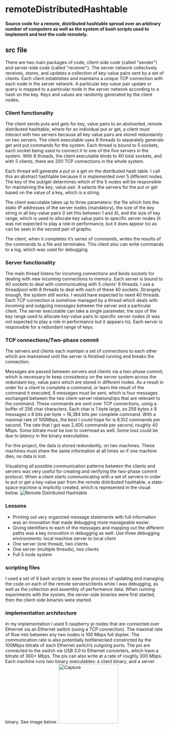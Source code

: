 # remoteDistributedHashtable
#### Source code for a remote, distributed hashtable spread over an arbitrary number of computers as well as the system of bash scripts used to implement and test the code remotely. 

## src file
There are two main packages of code, client-side code (called "sender") and server-side code (called "receiver"). The server network collectively receives, stores, and updates a collection of key-value pairs sent by a set of clients. Each client establishes and maintains a unique TCP connection with each node in the server network. A particular key-value pair update or query is mapped to a particular node in the server network according to a hash on the key. Keys and values are randomly generated by the client nodes.

### Client functionality
The client sends puts and gets for key, value pairs to an abstracted, remote distributed hashtable, where for an individual put or get, a client must interact with two servers because all key value pairs are stored redundantly on two servers. The client executable uses 8 threads to separately generate get and put commands for the system. Each thread is bound to 5 sockets, each socket being used to connect it to one of the five servers in the system. With 8 threads, the client executable binds to 40 total sockets, and with 5 clients, there are 200 TCP connections in the whole system.

Each thread will generate a put or a get on the distributed hash table. I call this an abstract hashtable because it is implemented over 5 different nodes. The key of the put/get determines which of the 5 nodes will be responsible for maintaining the key, value pair. It selects the servers for the put or get based on the value of a key, which is a string.

The client executable takes up to three parameters: the file which lists the static IP addresses of the server nodes (mandatory), the size of the key string in all key-value pairs (I set this between 1 and 4), and the size of key range, which is used to allocate key value pairs to specific server nodes (it was not expected to play a role in performance, but it does appear to) as can be seen in the second pair of graphs.

The client, when it completes it’s series of commands, writes the results of the commands to a file and terminates. This client also can write commands to a log, which was used for debugging.

### Server functionality 
The main thread listens for incoming connections and binds sockets for dealing with new  incoming connections to memory. Each server is bound to 40 sockets to deal with communicating with 5 clients’ 8 threads. I use a threadpool with 8 threads to deal with each of these 40 sockets. Strangely enough, the system still works. I would have expected to need 40 threads. Each TCP connection is somehow managed by a thread which deals with incoming and outgoing messages between the server and a particular client. The server executable can take a single parameter, the size of the key range used to allocate key-value pairs to specific server nodes (it was not expected to play a role in performance but it appears to). Each server is responsible for a redundant range of keys.

### TCP connections/Two-phase commit
The servers and clients each maintain a set of connections to each other which are maintained until the server is finished running and breaks the connection. 

Messages are passed between servers and clients via a two-phase commit, which is necessary to keep consistency on the server system across the redundant key, value pairs which are stored in different nodes. As a result in order for a client to complete a command, or learn the result of the command it executed, 8 messages must be sent, which is four messages exchanged between the two client-server relationships that are relevant to the command. These commands are sent over TCP connections, using a buffer of 256 char characters. Each char is 1 byte large, so 256 bytes x 8 messages x 8 bits per byte = 16,384 bits per complete command. With a maximal rate of 100Mbps, the best I could hope for is 6,102 commands per second. The rate that I got was 2,400 commands per second, roughly 40 Mbps. Some bitrate must be lost to overhead as well. Some loss could be due to latency in the binary executables.

For this project, the data is stored redundantly, on two machines. These machines must share the same information at all times so if one machine dies, no data is lost. 

Visualizing all possible communication patterns between the clients and servers was very useful for creating and verifying the two-phase commit protocol. When a client starts communicating with a set of servers in order to put or get a key-value pair from the remote distributed hashtable, a state-space machine is implicitly created, which is represented in the visual below.
![Remote Distributed Hashtable](https://user-images.githubusercontent.com/31664870/134083045-5edf62df-1cfd-4719-9eff-396598f30a93.jpg)

### Lessons 
* Printing out very organized message statements with full information was an innovation that made debugging more manageable easier. 
* Giving identifiers to each of the messages and mapping out the different paths was a key innovation in debugging as well.
Use three debugging environments: local machine server to local client
* One server (one thread), two clients
* One server (multiple threads), two clients
* Full 5 node system

### scripting files
I used a set of 9 bash scripts to ease the process of updating and managing the code on each of the remote servers/clients while I was debugging, as well as the collection and assembly of performance data. When running experiments with the system, the server-side binaries were first started, then the client-side binaries were started. 

### implementation architecture
In my implementation I used 5 raspberry pi nodes that are connected over Ethernet via an Ethernet switch (using a TCP connection). The maximal rate of flow into between any two nodes is 100 Mbps full duplex. The communication rate is also potentially bottlenecked constricted by the 100Mbps bitrate of each Ethernet switch’s outgoing ports. The pis are connected to the switch via USB 3.0 to Ethernet converters, which have a bitrate of 300+ Mbps. The pis can also write at a rate of roughly 300 Mbps. Each machine runs two binary executables: a client binary, and a server binary. See image below. 
<img width="189" alt="Capture" src="https://user-images.githubusercontent.com/31664870/134083145-e2f94eb8-a311-4f8f-816c-1ab88b5995cf.PNG">




